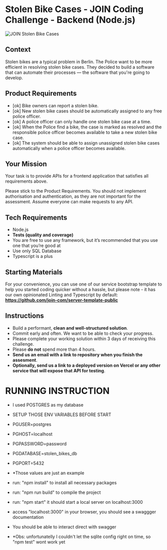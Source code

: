 # Stolen Bike Cases - JOIN Coding Challenge - Backend (Node.js)
![JOIN Stolen Bike Cases](https://github.com/join-com/coding-challenge-backend-nodejs/raw/master/illustration.png)

## Context
Stolen bikes are a typical problem in Berlin. The Police want to be more efficient in resolving stolen bike cases. They decided to build a software that can automate their processes — the software that you're going to develop. 

## Product Requirements
- [ok] Bike owners can report a stolen bike.
- [ok] New stolen bike cases should be automatically assigned to any free police officer.  
- [ok] A police officer can only handle one stolen bike case at a time. 
- [ok] When the Police find a bike, the case is marked as resolved and the responsible police officer becomes available to take a new stolen bike case. 
- [ok] The system should be able to assign unassigned stolen bike cases automatically when a police officer becomes available.

## Your Mission
Your task is to provide APIs for a frontend application that satisfies all requirements above.

Please stick to the Product Requirements. You should not implement authorisation and authentication, as they are not important for the assessment. Assume everyone can make requests to any API. 

## Tech Requirements
- Node.js
- **Tests (quality and coverage)**
- You are free to use any framework, but it’s recommended that you use one that you’re good at
- Use only SQL Database
- Typescript is a plus

## Starting Materials
For your convenience, you can use one of our service bootstrap template to help you started coding quicker without a hassle, 
but please note - it has our own opinionated Linting and Typescript by default: **https://github.com/join-com/server-template-public**

## Instructions
- Build a performant, **clean and well-structured solution**.
- Commit early and often. We want to be able to check your progress.
- Please complete your working solution within 3 days of receiving this challenge.
- Please **do not** spend more than 4 hours.
- **Send us an email with a link to repository when you finish the assesment**.
- **Optionally, send us a link to a deployed version on Vercel or any other service that will expose that API for testing**.


# RUNNING INSTRUCTION

- I used POSTGRES as my database
- SETUP THOSE ENV VARIABLES BEFORE START
- PGUSER=postgres
- PGHOST=localhost
- PGPASSWORD=password
- PGDATABASE=stolen_bikes_db
- PGPORT=5432
- *Those values are just an example

- run: "npm install" to install all necessary packages
- run: "npm run build" to compile the project
- run: "npm start" it should start a local server on localhost:3000

- access "localhost:3000" in your browser, you should see a swaggger documentation

- You should be able to interact direct with swagger

- *Obs: unfortunatelly I couldn't let the sqlite config right on time, so "npm test" wont work yet







